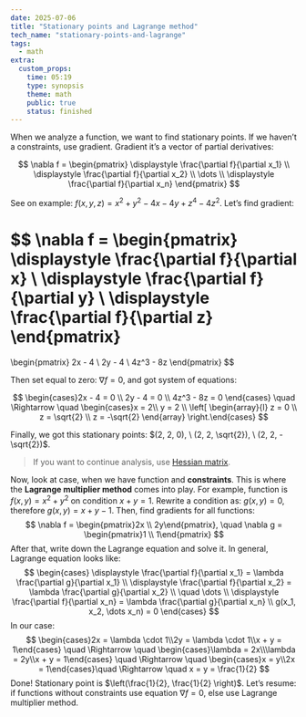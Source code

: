 ```yaml
---
date: 2025-07-06
title: "Stationary points and Lagrange method"
tech_name: "stationary-points-and-lagrange"
tags:
  - math
extra:
  custom_props:
    time: 05:19
    type: synopsis
    theme: math
    public: true
    status: finished
---
```

When we analyze a function, we want to find stationary points. If we haven’t a constraints, use gradient. Gradient it’s a vector of partial derivatives:

$$
\nabla f = \begin{pmatrix}
\displaystyle \frac{\partial f}{\partial x_1} \\
\displaystyle \frac{\partial f}{\partial x_2} \\
\dots \\
\displaystyle \frac{\partial f}{\partial x_n}
\end{pmatrix}
$$

See on example: $f(x, y, z) = x^2 + y^2 - 4x - 4y + z^4 - 4z^2$. Let’s find gradient:

$$
\nabla f = \begin{pmatrix}
\displaystyle \frac{\partial f}{\partial x} \\
\displaystyle \frac{\partial f}{\partial y} \\
\displaystyle \frac{\partial f}{\partial z}
\end{pmatrix}
= 
\begin{pmatrix}
2x - 4 \\
2y - 4 \\
4z^3 - 8z
\end{pmatrix}
$$

Then set equal to zero: $\nabla f = 0$, and got system of equations:

$$
\begin{cases}2x - 4 = 0 \\ 2y - 4 = 0 \\ 4z^3 - 8z = 0 \end{cases} \quad \Rightarrow \quad \begin{cases}x = 2\\ y = 2 \\ \left[
\begin{array}{l}
z = 0 \\
z = \sqrt{2} \\
z = -\sqrt{2}
\end{array}
\right.\end{cases}
$$

Finally, we got this stationary points: $(2, 2, 0), \ (2, 2, \sqrt{2}), \ (2, 2, -\sqrt{2})$. 

> If you want to continue analysis, use [Hessian matrix](/aritcles/hessian-matrix).

Now, look at case, when we have function and **constraints**. This is where the **Lagrange multiplier method** comes into play. For example, function is $f(x, y) = x^2 + y^2$ on condition $x + y = 1$. Rewrite a condition as: $g(x, y) = 0$, therefore $g(x, y) = x + y - 1$. Then, find gradients for all functions:
$$
\nabla f = \begin{pmatrix}2x \\ 2y\end{pmatrix}, \quad \nabla g = \begin{pmatrix}1 \\ 1\end{pmatrix}
$$
After that, write down the Lagrange equation and solve it. In general, Lagrange equation looks like:
$$
\begin{cases}
\displaystyle \frac{\partial f}{\partial x_1} = \lambda \frac{\partial g}{\partial x_1} \\
\displaystyle \frac{\partial f}{\partial x_2} = \lambda \frac{\partial g}{\partial x_2} \\
\quad \dots \\
\displaystyle \frac{\partial f}{\partial x_n} = \lambda \frac{\partial g}{\partial x_n} \\
g(x_1, x_2, \dots x_n) = 0
\end{cases}
$$
In our case:
$$
\begin{cases}2x = \lambda \cdot 1\\2y = \lambda \cdot 1\\x + y = 1\end{cases} \quad \Rightarrow \quad \begin{cases}\lambda = 2x\\\lambda = 2y\\x + y = 1\end{cases} \quad \Rightarrow \quad \begin{cases}x = y\\2x = 1\end{cases}\quad \Rightarrow \quad x = y = \frac{1}{2}
$$
Done! Stationary point is $\left(\frac{1}{2}, \frac{1}{2} \right)$. Let’s resume: if functions without constraints use equation $\nabla f = 0$, else use Lagrange multiplier method. 

